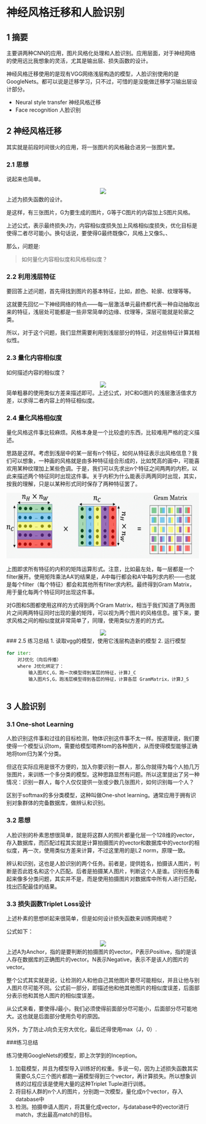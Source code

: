 # 神经风格迁移和人脸识别

## 1  摘要
主要讲两种CNN的应用，图片风格化处理和人脸识别。应用层面，对于神经网络的使用远比我想象的灵活，尤其是输出层、损失函数的设计。

神经风格迁移使用的是现有VGG网络浅层构造的模型，人脸识别使用的是GoogleNets。都可以说是迁移学习，只不过，可惜的是没能做迁移学习输出层设计部分。

- Neural style transfer 神经风格迁移
- Face recognition 人脸识别

## 2  神经风格迁移
其实就是前段时间很火的应用，将一张图片的风格融合进另一张图片里。

### 2.1  思想
说起来也简单。
<div align=center><img src="http://latex.codecogs.com/gif.latex?J(G)=\alpha J_{\text {content}}(C, G)+\beta J_{\text {style}}(S, G)"/></div>
上述为损失函数的设计。

是这样，有三张图片，G为要生成的图片，G等于C图片的内容加上S图片风格。

上述公式，表示最终损失J为，内容相似度损失加上风格相似度损失，优化目标是使得二者尽可能小。换句话说，要使得G最终既像C，风格上又像S。、

那么，问题是:

> 如何量化内容相似度和风格相似度？

### 2.2  利用浅层特征
要回答上述问题，首先得找到图片的基本特征，比如，颜色、轮廓、纹理等等。

这就要先回忆一下神经网络的特点——每一层激活单元最终都代表一种自动抽取出来的特征，浅层处可能都是一些非常简单的边缘、纹理等，深层可能就是轮廓之类。

所以，对于这个问题，我们显然需要利用到浅层部分的特征，对这些特征计算其相似性。

### 2.3  量化内容相似度
如何描述内容的相似度？
<div align=center><img src="http://latex.codecogs.com/gif.latex?J_{\text {content}}(C, G)=\frac{1}{4 \times n_{H} \times n_{W} \times n_{C}} \sum_{\text { all entries }}\left(a^{(C)}-a^{(G)}\right)^{2}"/></div>
简单粗暴的使用类似方差来描述即可。上述公式，对C和G图片的浅层激活值求方差，以求得二者内容上的特征相似度。

### 2.4  量化风格相似度
量化风格这件事比较麻烦。风格本身是一个比较虚的东西，比较难用严格的定义描述。

思路是这样。考虑到浅层中的某一层有n个特征，如何从特征表示出风格信息？我们可以想象，一种画的风格就是由多种特征组合形成的，比如梵高的画中，可能喜欢用某种纹理加上某些色调。于是，我们可以先求出n个特征之间两两的内积，以此来描述两个特征同时出现这件事。关于内积为什么能表示两两同时出现，其实，按我的理解，只是以某种形式同时保存了两种特征罢了。

<img src = 'images/2019-08-01_173155.jpg'/>

上图即求所有特征的内积的矩阵运算形式。注意，比如最左处，每一层都是一个filter展开。使用矩阵乘法AA’的结果是，A中每行都会和A’中每列求内积——也就是每个filter（每个特征）都会和其他所有filter求内积。最终得到Gram Matrix，用于量化每两个特征同时出现这件事。

对G图和S图都使用这样的方式得到两个Gram Matrix，相当于我们知道了两张图片之间两两特征同时出现的量的矩阵，可以视为两个图片的风格信息。接下来，要求风格之间的相似度就非常简单了，同理，使用类似方差的的方式。
<div align=center><img src="http://latex.codecogs.com/gif.latex?J_{\text {style}}^{[l]}(S, G)=\frac{1}{\left(2 n_{H}^{[l]} n_{W}^{[l]} n_{C}^{[l]}\right)^{2}} \sum_{k} \sum_{k^{\prime}}\left(G_{k k^{\prime}}^{[l](S)}-G_{k k^{\prime}}^{[l](G)}\right)"/></div>
### 2.5  练习总结
1. 读取vgg的模型，使用它浅层构造新的模型
2. 运行模型

````python
for iter:
    对J优化（向后传播）
    where J优化绑定了：
    	输入图片C,G，跑一次模型得到某层的特征，计算J_C
        输入图片S,G，跑浅层模型得到各层的特征，计算各层 GramMatrix，计算J_S
 
````

## 3  人脸识别
### 3.1  One-shot Learning
人脸识别这件事和过往的目标检测，物体识别这件事不太一样。按道理说，我们要使得一个模型认识tom，需要给模型喂养tom的各种图片，从而使得模型能够正确地将tom归为某个分类。

但这在实际应用是很不方便的，加入你要识别一群人，那么你就得为每个人拍几万张图片，来训练一个多分类的模型。这种思路显然有问题。所以这里提出了另一种情况：识别一群人，每个人仅仅提供一张或少数几张图片，如何识别每一个人？

区别于softmax的多分类模型，这种叫做One-shot learning。通常应用于拥有识别对象群体的完备数据库，做辨认和识别。

### 3.2  思想
人脸识别的朴素思想很简单，就是将这群人的照片都量化层一个128维的vector，存入数据库，而匹配过程其实就是计算拍摄图片的vector和数据库中的vector的相似度，再一次，使用类似方差来计算，不过这里用的是L2 norm，原理一致。

辨认和识别，这也是人脸识别的两个任务。前者是，提供姓名，拍摄该人图片，判断是否此姓名和这个人匹配。后者是拍摄某人图片，判断这个人是谁。识别任务看起来像多分类问题，其实并不是，而是使用拍摄图片对数据库中所有人进行匹配，找出匹配最佳的结果。

### 3.3  损失函数Triplet Loss设计
上述朴素的思想听起来很简单，但是如何设计损失函数来训练网络呢？

公式如下：
<div align=center><img src="http://latex.codecogs.com/gif.latex?\mathcal{J}=\sum_{i=1}^{m}\left[\left\|f\left(A^{(i)}\right)-f\left(P^{(i)}\right)\right\|_{2}^{2}-\left\|f\left(A^{(i)}\right)-f\left(N^{(i)}\right)\right\|_{2}^{2}+\alpha\right]_{+}"/></div>
上述A为Anchor，指的是要判断的拍摄图片的vector。P表示Positive，指的是该人存在数据库的正确图片的vector。N表示Negative，表示不是该人的图片的vector。

整个公式其实就是说，让检测的人和他自己其他图片要尽可能相似，并且让他与别人图片尽可能不同。公式前一部分，即描述他和他其他图片的相似度误差，后面部分表示他和其他人图片的相似度误差。

从公式来看，要使得J最小，我们必须使得前面部分尽可能小，后面部分尽可能地大。这也就是后面部分使用负号的原因。

另外，为了防止J向负无穷大优化，最后还得使用max（J，0）.

###练习总结

练习使用GoogleNets的模型，即上次学到的Inception。

1. 加载模型，并且为模型导入训练好的权重。多说一句，因为上述损失函数其实需要G,S,C三个图片都跑一遍模型得到三个vector，再计算损失。所以想象训练的过程应该是使用大量的这种Triplet Tuple进行训练。
2. 将目标人群的n个人的图片，分别跑一次模型，量化成n个vector，存入database中
3. 检测。拍摄申请人图片，将其量化成vector，与database中的vector进行match，求出最高match的目标。